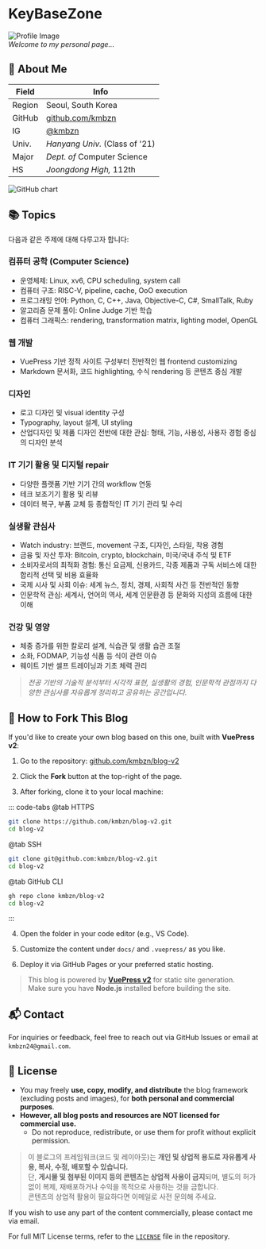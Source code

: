 # KeyBaseZone

![Profile Image](https://kmbzn.com/images/profile.jpg)  
*Welcome to my personal page...*

## 👤 About Me

| Field  | Info                                         |
|--------|----------------------------------------------|
| Region | Seoul, South Korea                           |
| GitHub | [github.com/kmbzn](https://github.com/kmbzn) |
| IG     | [@kmbzn](https://instagram.com/kmbzn)        |
| Univ.  | *Hanyang Univ.* (Class of '21)               |
| Major  | *Dept. of* Computer Science                  |
| HS     | *Joongdong High,* 112th                      |

<img src="https://ghchart.rshah.org/kmbzn" alt="GitHub chart">

## 📚 Topics

다음과 같은 주제에 대해 다루고자 합니다:

### 컴퓨터 공학 (Computer Science)
- 운영체제: Linux, xv6, CPU scheduling, system call
- 컴퓨터 구조: RISC-V, pipeline, cache, OoO execution
- 프로그래밍 언어: Python, C, C++, Java, Objective-C, C#, SmallTalk, Ruby
- 알고리즘 문제 풀이: Online Judge 기반 학습
- 컴퓨터 그래픽스: rendering, transformation matrix, lighting model, OpenGL

### 웹 개발
- VuePress 기반 정적 사이트 구성부터 전반적인 웹 frontend customizing
- Markdown 문서화, 코드 highlighting, 수식 rendering 등 콘텐츠 중심 개발

### 디자인
- 로고 디자인 및 visual identity 구성
- Typography, layout 설계, UI styling
- 산업디자인 및 제품 디자인 전반에 대한 관심: 형태, 기능, 사용성, 사용자 경험 중심의 디자인 분석

### IT 기기 활용 및 디지털 repair
- 다양한 플랫폼 기반 기기 간의 workflow 연동
- 테크 보조기기 활용 및 리뷰
- 데이터 복구, 부품 교체 등 종합적인 IT 기기 관리 및 수리

### 실생활 관심사
- Watch industry: 브랜드, movement 구조, 디자인, 스타일, 착용 경험
- 금융 및 자산 투자: Bitcoin, crypto, blockchain, 미국/국내 주식 및 ETF
- 소비자로서의 최적화 경험: 통신 요금제, 신용카드, 각종 제품과 구독 서비스에 대한 합리적 선택 및 비용 효율화
- 국제 시사 및 사회 이슈: 세계 뉴스, 정치, 경제, 사회적 사건 등 전반적인 동향
- 인문학적 관심: 세계사, 언어의 역사, 세계 인문환경 등 문화와 지성의 흐름에 대한 이해

### 건강 및 영양
- 체중 증가를 위한 칼로리 설계, 식습관 및 생활 습관 조절
- 소화, FODMAP, 기능성 식품 등 식이 관련 이슈
- 웨이트 기반 셀프 트레이닝과 기초 체력 관리

> *전공 기반의 기술적 분석부터 시각적 표현, 실생활의 경험, 인문학적 관점까지 다양한 관심사를 자유롭게 정리하고 공유하는 공간입니다.*

## 🍴 How to Fork This Blog

If you'd like to create your own blog based on this one, built with **VuePress v2**:

1. Go to the repository: [github.com/kmbzn/blog-v2](https://github.com/kmbzn/blog-v2)

2. Click the **Fork** button at the top-right of the page.

3. After forking, clone it to your local machine:

::: code-tabs
@tab HTTPS
```bash
git clone https://github.com/kmbzn/blog-v2.git
cd blog-v2
```
@tab SSH
```bash
git clone git@github.com:kmbzn/blog-v2.git
cd blog-v2
```
@tab GitHub CLI
```bash
gh repo clone kmbzn/blog-v2
cd blog-v2
```
:::

4. Open the folder in your code editor (e.g., VS Code).

5. Customize the content under `docs/` and `.vuepress/` as you like.

6. Deploy it via GitHub Pages or your preferred static hosting.

> This blog is powered by **[VuePress v2](https://v2.vuepress.vuejs.org/)** for static site generation.  
> Make sure you have **Node.js** installed before building the site.

## 📬 Contact

For inquiries or feedback, feel free to reach out via GitHub Issues or email at `kmbzn24@gmail.com`.

## 📝 License

- You may freely **use, copy, modify, and distribute** the blog framework (excluding posts and images), for **both personal and commercial purposes**.
- **However, all blog posts and resources are NOT licensed for commercial use.**  
  - Do not reproduce, redistribute, or use them for profit without explicit permission.

> 이 블로그의 프레임워크(코드 및 레이아웃)는 **개인 및 상업적 용도로 자유롭게 사용, 복사, 수정, 배포할 수 있습니다.**  
> 단, **게시물 및 첨부된 이미지 등의 콘텐츠는 상업적 사용이 금지**되며, 별도의 허가 없이 복제, 재배포하거나 수익을 목적으로 사용하는 것을 금합니다.  
> 콘텐츠의 상업적 활용이 필요하다면 이메일로 사전 문의해 주세요.

If you wish to use any part of the content commercially, please contact me via email.

For full MIT License terms, refer to the [`LICENSE`](https://github.com/kmbzn/blog-v2/blob/master/LICENSE) file in the repository.